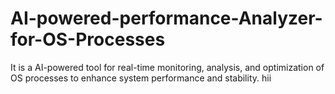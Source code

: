 # AI-powered-performance-Analyzer-for-OS-Processes
It is a  AI-powered tool for real-time monitoring, analysis, and optimization of OS processes to enhance system performance and stability.
hii 
